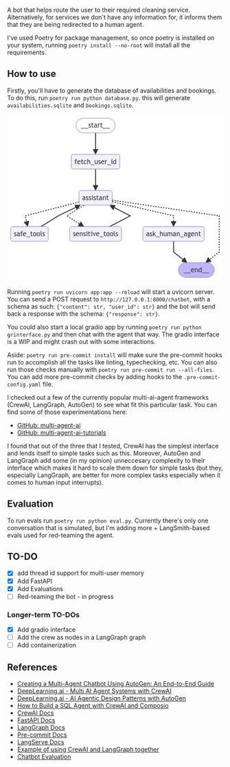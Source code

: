 A bot that helps route the user to their required cleaning service. Alternatively, for services we don't have any information for, it informs them that they are being redirected to a human agent.

I've used Poetry for package management, so once poetry is installed on your system, running `poetry install --no-root` will install all the requirements.

## How to use
Firstly, you'll have to generate the database of availabilities and bookings. To do this, run `poetry run python database.py`. this will generate `availabilities.sqlite` and `bookings.sqlite`.

![Graph of the LangGraph bot and its tools](images/graph.jpeg)

Running `poetry run uvicorn app:app --reload` will start a uvicorn server. You can send a POST request to `http://127.0.0.1:8000/chatbot`, with a schema as such: `{"content": str, "user_id": str}` and the bot will send back a response with the schema: `{"response": str}`.

You could also start a local gradio app by running `poetry run python grinterface.py` and then chat with the agent that way. The gradio interface is a WIP and might crash out with some interactions.

Aside: `poetry run pre-commit install` will make sure the pre-commit hooks run to accomplish all the tasks like linting, typechecking, etc. You can also run those checks manually with `poetry run pre-commit run --all-files`. You can add more pre-commit checks by adding hooks to the `.pre-commit-config.yaml` file.

I checked out a few of the currently popular multi-ai-agent frameworks (CrewAI, LangGraph, AutoGen) to see what fit this particular task. You can find some of those experimentations here:
- [GitHub: multi-agent-ai](https://github.com/kevin-v96/multi-agent-ai)
- [GitHub: multi-agent-ai-tutorials](https://github.com/kevin-v96/multi-agent-ai-tutorials)

I found that out of the three that I tested, CrewAI has the simplest interface and lends itself to simple tasks such as this. Moreover, AutoGen and LangGraph add some (in my opinion) unneccesary complexity to their interface which makes it hard to scale them down for simple tasks (but they, especially LangGraph, are better for more complex tasks especially when it comes to human input interrupts).

## Evaluation
To run evals run `poetry run python eval.py`. Currently there's only one conversation that is simulated, but I'm adding more + LangSmith-based evals used for red-teaming the agent.

## TO-DO
- [x] add thread id support for multi-user memory
- [x] Add FastAPI
- [x] Add Evaluations
- [ ] Red-teaming the bot - in progress
### Longer-term TO-DOs
- [x] Add gradio interface
- [ ] Add the crew as nodes in a LangGraph graph
- [ ] Add containerization

## References
- [Creating a Multi-Agent Chatbot Using AutoGen: An End-to-End Guide](https://blog.arjun-g.com/creating-a-multi-agent-chatbot-using-autogen-an-end-to-end-guide-78b6671a96b4)
- [DeepLearning.ai - Multi AI Agent Systems with CrewAI](https://learn.deeplearning.ai/courses/multi-ai-agent-systems-with-crewai)
- [DeepLearning.ai - AI Agentic Design Patterns with AutoGen](https://learn.deeplearning.ai/courses/ai-agentic-design-patterns-with-autogen)
- [How to Build a SQL Agent with CrewAI and Composio](https://www.analyticsvidhya.com/blog/2024/07/sql-agent-with-crewai-and-composio/)
 - [CrewAI Docs](https://docs.crewai.com/)
 - [FastAPI Docs](https://fastapi.tiangolo.com/)
 - [LangGraph Docs](https://langchain-ai.github.io/langgraph/tutorials/customer-support/customer-support/)
 - [Pre-commit Docs](https://pre-commit.com/)
 - [LangServe Docs](https://python.langchain.com/v0.2/docs/langserve/)
 - [Example of using CrewAI and LangGraph together](https://github.com/crewAIInc/crewAI-examples/tree/main/CrewAI-LangGraph)
 - [Chatbot Evaluation](https://langchain-ai.github.io/langgraph/tutorials/chatbot-simulation-evaluation/agent-simulation-evaluation/)
